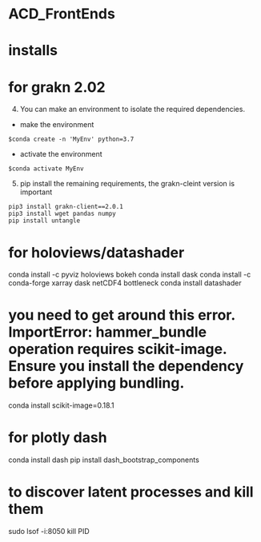 # ACD_FrontEnds

# installs 



# for grakn 2.02

4. You can make an environment to isolate the required dependencies.

- make the environment

```
$conda create -n 'MyEnv' python=3.7
```

- activate the environment

```
$conda activate MyEnv
```
5. pip install the remaining requirements, the grakn-cleint version is important

```
pip3 install grakn-client==2.0.1
pip3 install wget pandas numpy
pip install untangle
```


# for holoviews/datashader

conda install -c pyviz holoviews bokeh
conda install dask
conda install -c conda-forge xarray dask netCDF4 bottleneck
conda install datashader
# you need to get around this error. ImportError: hammer_bundle operation requires scikit-image. Ensure you install the dependency before applying bundling.

conda install scikit-image=0.18.1 


# for plotly dash
conda install dash
pip install dash_bootstrap_components


# to discover latent processes and kill them
sudo lsof -i:8050
kill PID